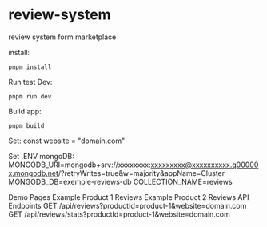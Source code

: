 # review-system
 review system form marketplace

 install:
 ```
 pnpm install
 ```

 Run test Dev:
 ```
 pnpm run dev
 ```

 Build app:
 ```
 pnpm build
 ```


 Set: const website = "domain.com"


Set .ENV mongoDB:
MONGODB_URI=mongodb+srv://xxxxxxxx:xxxxxxxxx@xxxxxxxxxx.q00000x.mongodb.net/?retryWrites=true&w=majority&appName=Cluster
MONGODB_DB=exemple-reviews-db
COLLECTION_NAME=reviews



Demo Pages
Example Product 1 Reviews
Example Product 2 Reviews
API Endpoints
GET /api/reviews?productId=product-1&website=domain.com
GET /api/reviews/stats?productId=product-1&website=domain.com